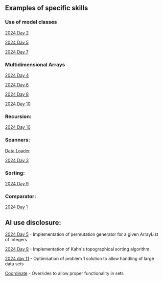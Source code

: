 ## Examples of specific skills
### Use of model classes
[2024 Day 2](https://github.com/JackTouhey/AdventOfCode/blob/main/DayEleven2024.java)

[2024 Day 5](https://github.com/JackTouhey/AdventOfCode/blob/main/DayFive2024.java) 

[2024 Day 7](https://github.com/JackTouhey/AdventOfCode/blob/main/DaySeven2024.java) 
### Multidimensional Arrays
[2024 Day 4](https://github.com/JackTouhey/AdventOfCode/blob/main/DayFour2024.java) 

[2024 Day 6](https://github.com/JackTouhey/AdventOfCode/blob/main/DaySix2024.java) 

[2024 Day 8](https://github.com/JackTouhey/AdventOfCode/blob/main/DayEight2024.java) 

[2024 Day 10](https://github.com/JackTouhey/AdventOfCode/blob/main/DayTen2024.java) 
### Recursion:
[2024 Day 10](https://github.com/JackTouhey/AdventOfCode/blob/main/DayTen2024.java)
### Scanners:
[Data Loader](https://github.com/JackTouhey/AdventOfCode/blob/main/DataLoader.java)

[2024 Day 3](https://github.com/JackTouhey/AdventOfCode/blob/main/DayThree2024.java) 
### Sorting:
[2024 Day 9](https://github.com/JackTouhey/AdventOfCode/blob/main/DayNine2024.java) 
### Comparator:
[2024 Day 1](https://github.com/JackTouhey/AdventOfCode/blob/main/DayOne2024.java) 


## AI use disclosure:
[2024 Day 5](https://github.com/JackTouhey/AdventOfCode/blob/main/DayFive2024.java) - Implementation of permutation generator for a given ArrayList of Integers

[2024 Day 9](https://github.com/JackTouhey/AdventOfCode/blob/main/DayNine2024.java) - Implementation of Kahn's topographical sorting algorithm

[2024 day 11](https://github.com/JackTouhey/AdventOfCode/blob/main/DayEleven2024.java) - Optimisation of problem 1 solution to allow handling of large data sets

[Coordinate](https://github.com/JackTouhey/AdventOfCode/blob/main/Coordinate.java) - Overrides to allow proper functionality in sets
